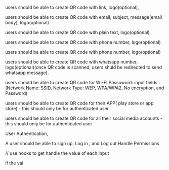 users should be able to create QR code with link, logo(optional),

users should be able to create QR code with email, subject, message(email body), logo(optional)

users should be able to create QR code with plain text, logo(optional),

users should be able to create QR code with phone number, logo(optional)

users should be able to create QR code with phone number, logo(optional)

users should be able to create QR code with whatsapp number, logo(optional)(once QR code is scanned, users shuld be redirected to send whatsapp message).

users should be able to create QR code for WI-FI Passoword: input fields : (Network Name: SSID, Network Type: WEP, WPA/WPA2, No encryption, and Password)

users should be able to create QR code for their APP( play store or app store) - this should only be for authenticated user

users should be able to create QR code for all their social media accounts - this should only be for authenticated user

User Authentication,

A user should be able to sign up, Log in , and Log out
Handle Permissions

// use hooks to get handle the value of each input

if the val